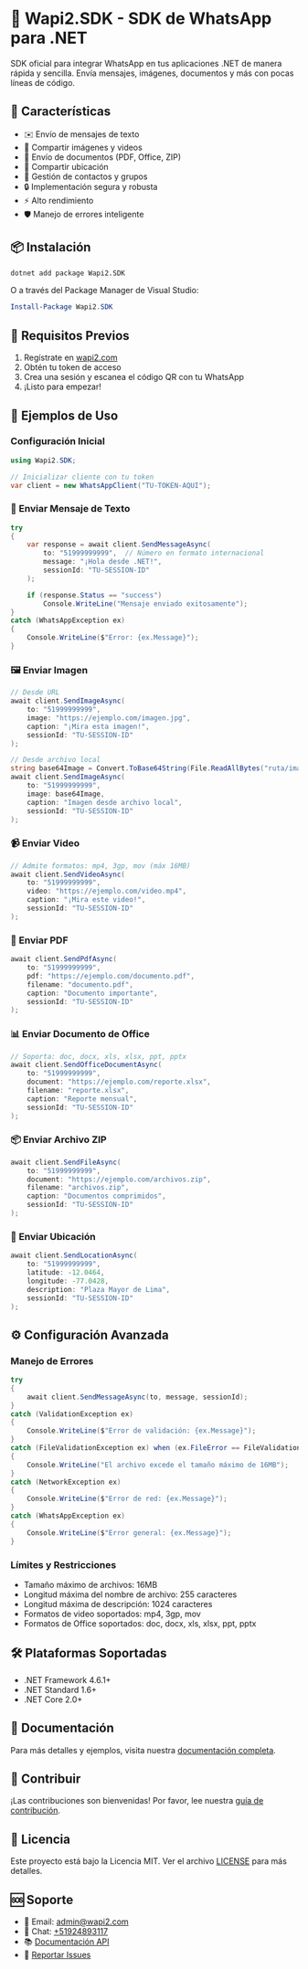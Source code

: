 ﻿# 📱 Wapi2.SDK - SDK de WhatsApp para .NET

SDK oficial para integrar WhatsApp en tus aplicaciones .NET de manera rápida y sencilla. Envía mensajes, imágenes, documentos y más con pocas líneas de código.

## 🚀 Características

- ✉️ Envío de mensajes de texto
- 📸 Compartir imágenes y videos
- 📄 Envío de documentos (PDF, Office, ZIP)
- 📍 Compartir ubicación
- 👥 Gestión de contactos y grupos
- 🔒 Implementación segura y robusta
- ⚡ Alto rendimiento
- 🛡️ Manejo de errores inteligente

## 📦 Instalación

```bash
dotnet add package Wapi2.SDK
```

O a través del Package Manager de Visual Studio:
```powershell
Install-Package Wapi2.SDK
```

## 🔑 Requisitos Previos

1. Regístrate en [wapi2.com](https://wapi2.com)
2. Obtén tu token de acceso
3. Crea una sesión y escanea el código QR con tu WhatsApp
4. ¡Listo para empezar!

## 📝 Ejemplos de Uso

### Configuración Inicial
```csharp
using Wapi2.SDK;

// Inicializar cliente con tu token
var client = new WhatsAppClient("TU-TOKEN-AQUI");
```

### 💬 Enviar Mensaje de Texto
```csharp
try
{
    var response = await client.SendMessageAsync(
        to: "51999999999",  // Número en formato internacional
        message: "¡Hola desde .NET!",
        sessionId: "TU-SESSION-ID"
    );

    if (response.Status == "success")
        Console.WriteLine("Mensaje enviado exitosamente");
}
catch (WhatsAppException ex)
{
    Console.WriteLine($"Error: {ex.Message}");
}
```

### 🖼️ Enviar Imagen
```csharp
// Desde URL
await client.SendImageAsync(
    to: "51999999999",
    image: "https://ejemplo.com/imagen.jpg",
    caption: "¡Mira esta imagen!",
    sessionId: "TU-SESSION-ID"
);

// Desde archivo local
string base64Image = Convert.ToBase64String(File.ReadAllBytes("ruta/imagen.jpg"));
await client.SendImageAsync(
    to: "51999999999",
    image: base64Image,
    caption: "Imagen desde archivo local",
    sessionId: "TU-SESSION-ID"
);
```

### 📹 Enviar Video
```csharp
// Admite formatos: mp4, 3gp, mov (máx 16MB)
await client.SendVideoAsync(
    to: "51999999999",
    video: "https://ejemplo.com/video.mp4",
    caption: "¡Mira este video!",
    sessionId: "TU-SESSION-ID"
);
```

### 📑 Enviar PDF
```csharp
await client.SendPdfAsync(
    to: "51999999999",
    pdf: "https://ejemplo.com/documento.pdf",
    filename: "documento.pdf",
    caption: "Documento importante",
    sessionId: "TU-SESSION-ID"
);
```

### 📊 Enviar Documento de Office
```csharp
// Soporta: doc, docx, xls, xlsx, ppt, pptx
await client.SendOfficeDocumentAsync(
    to: "51999999999",
    document: "https://ejemplo.com/reporte.xlsx",
    filename: "reporte.xlsx",
    caption: "Reporte mensual",
    sessionId: "TU-SESSION-ID"
);
```

### 📦 Enviar Archivo ZIP
```csharp
await client.SendFileAsync(
    to: "51999999999",
    document: "https://ejemplo.com/archivos.zip",
    filename: "archivos.zip",
    caption: "Documentos comprimidos",
    sessionId: "TU-SESSION-ID"
);
```

### 📍 Enviar Ubicación
```csharp
await client.SendLocationAsync(
    to: "51999999999",
    latitude: -12.0464,
    longitude: -77.0428,
    description: "Plaza Mayor de Lima",
    sessionId: "TU-SESSION-ID"
);
```

## ⚙️ Configuración Avanzada

### Manejo de Errores
```csharp
try
{
    await client.SendMessageAsync(to, message, sessionId);
}
catch (ValidationException ex)
{
    Console.WriteLine($"Error de validación: {ex.Message}");
}
catch (FileValidationException ex) when (ex.FileError == FileValidationException.FileErrorType.SizeExceeded)
{
    Console.WriteLine("El archivo excede el tamaño máximo de 16MB");
}
catch (NetworkException ex)
{
    Console.WriteLine($"Error de red: {ex.Message}");
}
catch (WhatsAppException ex)
{
    Console.WriteLine($"Error general: {ex.Message}");
}
```

### Límites y Restricciones
- Tamaño máximo de archivos: 16MB
- Longitud máxima del nombre de archivo: 255 caracteres
- Longitud máxima de descripción: 1024 caracteres
- Formatos de video soportados: mp4, 3gp, mov
- Formatos de Office soportados: doc, docx, xls, xlsx, ppt, pptx

## 🛠️ Plataformas Soportadas
- .NET Framework 4.6.1+
- .NET Standard 1.6+
- .NET Core 2.0+

## 📘 Documentación
Para más detalles y ejemplos, visita nuestra [documentación completa](https://wapi2.com/api-docs).

## 🤝 Contribuir
¡Las contribuciones son bienvenidas! Por favor, lee nuestra [guía de contribución](CONTRIBUTING.md).

## 📄 Licencia
Este proyecto está bajo la Licencia MIT. Ver el archivo [LICENSE](LICENSE) para más detalles.

## 🆘 Soporte
- 📧 Email: admin@wapi2.com
- 💬 Chat: [+51924893117](https://wa.me/51924893117)
- 📚 [Documentación API](https://wapi2.com/api-docs)
- 🐛 [Reportar Issues](https://github.com/wapi2/sdk-dotnet/issues)
